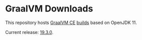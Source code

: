 # GraalVM Downloads

This repository hosts [GraalVM CE](https://github.com/oracle/graal/) [builds](https://github.com/graalvm/graalvm-downloads-jdk11/releases/) based on OpenJDK 11.

Current release: [19.3.0](https://github.com/graalvm/graalvm-downloads-jdk11/releases/tag/vm-19.3.0).
